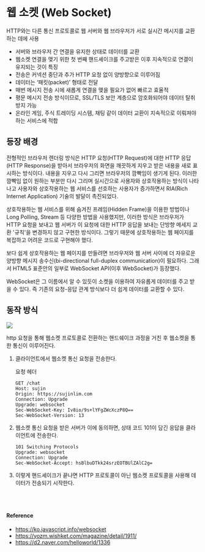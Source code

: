 # 웹 소켓 (Web Socket)
HTTP와는 다른 통신 프로토콜로 웹 서버와 웹 브라우저가 서로 실시간 메시지를 교환하는 데에 사용
- 서버와 브라우저 간 연결을 유지한 상태로 데이터를 교환
- 웹소켓 연결을 맺기 위한 첫 번째 핸드셰이크를 주고받은 이후 지속적으로 연결이 유지되는 것이 특징
- 전송은 커넥션 중단과 추가 HTTP 요청 없이 양방향으로 이루어짐
- 데이터는 ‘패킷(packet)’ 형태로 전달
- 매번 메시지 전송 시에 새롭게 연결을 맺을 필요가 없어 빠르고 효율적
- 평문 메시지 전송 방식이므로, SSL/TLS 보안 계층으로 암호화되어야 데이터 탈취 방지 가능
- 온라인 게임, 주식 트레이딩 시스템, 채팅 같이 데이터 교환이 지속적으로 이뤄져야 하는 서비스에 적합


## 등장 배경
전형적인 브라우저 렌더링 방식은 HTTP 요청(HTTP Request)에 대한 HTTP 응답(HTTP Response)을 받아서 브라우저의 화면을 깨끗하게 지우고 받은 내용을 새로 표시하는 방식이다. 내용을 지우고 다시 그리면 브라우저의 깜빡임이 생기게 된다. 이러한 깜빡임 없이 원하는 부분만 다시 그리며 실시간으로 사용자와 상호작용하는 방식이 나타나고 사용자와 상호작용하는 웹 서비스를 선호하는 사용자가 증가하면서 RIA(Rich Internet Application) 기술의 발달이 촉진되었다.

상호작용하는 웹 서비스를 위해 숨겨진 프레임(Hidden Frame)을 이용한 방법이나 Long Polling, Stream 등 다양한 방법을 사용했지만, 이러한 방식은 브라우저가 HTTP 요청을 보내고 웹 서버가 이 요청에 대한 HTTP 응답을 보내는 단방향 메세지 교환 '규칙'을 변경하지 않고 구현한 방식이다. 그렇기 때문에 상호작용하는 웹 페이지를 복잡하고 어려운 코드로 구현해야 했다.

보다 쉽게 상호작용하는 웹 페이지를 만들려면 브라우저와 웹 서버 사이에 더 자유로운 양방향 메시지 송수신(bi-directional full-duplex communication)이 필요하다. 그래서 HTML5 표준안의 일부로 WebSocket API(이후 WebSocket)가 등장했다.

WebSocket은 그 이름에서 알 수 있듯이 소켓을 이용하여 자유롭게 데이터를 주고 받을 수 있다. 즉 기존의 요청-응답 관계 방식보다 더 쉽게 데이터를 교환할 수 있다.


## 동작 방식
<img src='https://ko.javascript.info/article/websocket/websocket-handshake.svg'>

http 요청을 통해 웹소켓 프로토콜로 전환하는 핸드쉐이크 과정을 거친 후 웹소켓을 통한 통신이 이루어진다.


1. 클라이언트에서 웹소켓 통신 요청을 전송한다.

    요청 헤더
    ```
    GET /chat
    Host: sujin
    Origin: https://sujinlim.com
    Connection: Upgrade
    Upgrade: websocket
    Sec-WebSocket-Key: Iv8io/9s+lYFgZWcXczP8Q==
    Sec-WebSocket-Version: 13
    ```

2. 웹소켓 통신 요청을 받은 서버가 이에 동의하면, 상태 코드 101이 담긴 응답을 클라이언트에 전송한다.

    ```
    101 Switching Protocols
    Upgrade: websocket
    Connection: Upgrade
    Sec-WebSocket-Accept: hsBlbuDTkk24srzEOTBUlZAlC2g=
    ```

3. 이렇게 핸드셰이크가 끝나면 HTTP 프로토콜이 아닌 웹소켓 프로토콜을 사용해 데이터가 전송되기 시작한다. 



<br><br>

#### Reference
- https://ko.javascript.info/websocket
- https://yozm.wishket.com/magazine/detail/1911/
- https://d2.naver.com/helloworld/1336
